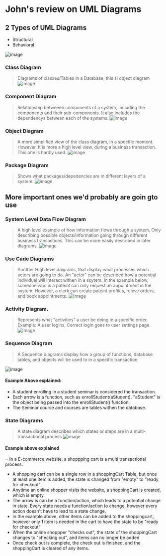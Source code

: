 # John's review on UML Diagrams


## 2 Types of UML Diagrams
 - Structural
 - Behavioral
 
![image](https://user-images.githubusercontent.com/22464805/198877113-dda5c3db-4f94-4ae8-9bda-ef5a4c0e9d7c.png)

### Class Diagram
> Diagrams of classes/Tables in a Database, this si object diagram
![image](https://user-images.githubusercontent.com/22464805/198877180-beea3743-8f6a-4665-af50-b6e77d754ea1.png)

### Component Diagram
> Relationship betweeen components of a system, including the  components and their sub-components. It also includes the dependencys between each of the systems.
![image](https://user-images.githubusercontent.com/22464805/198877219-ff884e60-1c19-4a21-ae46-ba7b0df0cd69.png)

### Object Diagram
> A more simplified view of the class diagram, in a specific moment. However,  It is more a high level view, during a business transaction. This one is hardly used.
![image](https://user-images.githubusercontent.com/22464805/198877293-3500b762-706d-45ff-bdb4-07a10783c9ae.png)

### Package Diagram
> Shows what packages/depedencies are in different layers of a system.
![image](https://user-images.githubusercontent.com/22464805/198877425-3ecd506d-6879-4224-b1ad-6cee346409d8.png)


## More important ones we'd probably are goin gto use

### System Level Data Flow Diagram
> A high level example of how information flows through a system, Only describing possible objects/information going through different business transactions. This can be more easily described in later diagrams.
![image](https://user-images.githubusercontent.com/22464805/198877597-5e800234-59ad-44f1-997f-4cbf486f6e95.png)

### Use Cade Diagrams
> Another High level daigrams, that display what processes which actors are going to do. An "actor" can be described how a potential individual will interact withen in a ssytem. In the example below, someone who is a pateint can only request an appointment in the system. However, a clerk can create pateint profiles, reieve orders, and book appointments.
![image](https://user-images.githubusercontent.com/22464805/198877947-6812c17f-cff4-4f87-b819-3d7dcac2cb27.png)

### Activity Diagram.
> Represents what "activities" a user be doing in a specific order. Example: A user logins, Correct login goes to user settings page. 
![image](https://user-images.githubusercontent.com/22464805/198878143-5c6fcd1f-096a-42f6-8ffe-da16df8cde06.png)

### Sequence Diagram
> A Sequence diagrams display how a group of functions, database tables, and objects will be used to in a specific transaction.  

![image](https://user-images.githubusercontent.com/22464805/198878507-c2bf3c3e-6bec-40bf-9781-5f972eee316c.png)
#### Example Above explained: 
 - A student enrolling in a student seminar is considered the transaction.
 - Each arrow is a function, such as enrollStudent(aStudent). "aStudent" is the object being passed into the enrollStudent() function. 
 - The Seminar course and courses are tables withen the database.



### State Diagrams
 > A state diagram describes which states or steps are in a multi-transactional process
 ![image](https://user-images.githubusercontent.com/22464805/198879005-eddfa049-08e2-40cc-8709-a60d92338fea.png)

#### Example above explained
 = In a E-commerce website, a shoppping cart is a multi transactional process.
 - A shopping cart can be a single row in a shoppingCart Table, but once at least one item is added, the state is changed from "empty" to "ready for checkout"
 - Anytime an online shopper visits the website, a shoppingCart is created, which is empty.
 - The arrow is can be a function/action, which leads to a potential change in state. Every state needs a function/action to change, however every action doesn't have to lead to a state change. 
 - In the example above, other items can be added to the shoppingcart, however only 1 item is needed in the cart to have the state to be "ready for checkout"
 - When the online shoppper "checks out", the state of the shoppingCart changes to "checking out", and items can no longer be added
 - Once check out is complete, the check out is finished, and the shoppingCart is cleared of any items.
 
